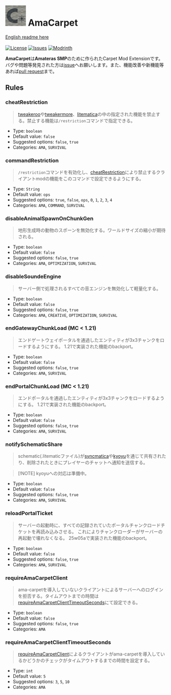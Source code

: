 # ![Logo](https://github.com/pugur523/ama-carpet/blob/main/amacarpet_icon_64.png) AmaCarpet

[English readme here](https://github.com/pugur523/ama-carpet/blob/main/README.md)<br><br>
[![License](https://img.shields.io/github/license/pugur523/ama-carpet.svg)](https://opensource.org/licenses/MIT)
[![Issues](https://img.shields.io/github/issues/pugur523/ama-carpet.svg)](https://github.com/pugur523/ama-carpet/issues)
[![Modrinth](https://img.shields.io/modrinth/dt/amacarpet?label=Modrinth%20Downloads)](https://modrinth.com/mod/amacarpet)

**AmaCarpet**は**Amateras SMP**のために作られたCarpet Mod Extensionです。<br>
バグや問題等発見された方は[issue](https://github.com/pugur523/ama-carpet/issues)へお願いします。また、機能改善や新機能等あれば[pull request](https://github.com/pugur523/ama-carpet/pulls)まで。


## Rules


### cheatRestriction

> [tweakeroo](https://modrinth.com/mod/tweakeroo)や[tweakermore](https://modrinth.com/mod/tweakermore)、[litematica](https://modrinth.com/mod/litematica)の中の指定された機能を禁止する。禁止する機能は`/restriction`コマンドで指定できる。

- Type: `boolean`
- Default value: `false`
- Suggested options: `false`, `true`
- Categories: `AMA`, `SURVIVAL`

### commandRestriction

> `/restriction`コマンドを有効化し、[cheatRestriction](#cheatrestriction)により禁止するクライアントmodの機能をこのコマンドで設定できるようにする。

- Type: `String`
- Default value: `ops`
- Suggested options: `true`, `false`, `ops`, `0`, `1`, `2`, `3`, `4`
- Categories: `AMA`, `COMMAND`, `SURVIVAL`

### disableAnimalSpawnOnChunkGen

> 地形生成時の動物のスポーンを無効化する。ワールドサイズの縮小が期待される。

- Type: `boolean`
- Default value: `false`
- Suggested options: `false`, `true`
- Categories: `AMA`, `OPTIMIZATION`, `SURVIVAL`

### disableSoundeEngine

> サーバー側で処理されるすべての音エンジンを無効化して軽量化する。

- Type: `boolean`
- Default value: `false`
- Suggested options: `false`, `true`
- Categories: `AMA`, `CREATIVE`, `OPTIMIZATION`, `SURVIVAL`

### endGatewayChunkLoad (MC < 1.21)

> エンドゲートウェイポータルを通過したエンティティが3x3チャンクをロードするようにする。
> 1.21で実装された機能のbackport。

- Type: `boolean`
- Default value: `false`
- Suggested options: `false`, `true`
- Categories: `AMA`, `SURVIVAL`

### endPortalChunkLoad (MC < 1.21)

> エンドポータルを通過したエンティティが3x3チャンクをロードするようにする。
> 1.21で実装された機能のbackport。

- Type: `boolean`
- Default value: `false`
- Suggested options: `false`, `true`
- Categories: `AMA`, `SURVIVAL`

### notifySchematicShare

> schematic(.litematicファイル)が[syncmatica](https://modrinth.com/mod/syncmatica)や[kyoyu](https://modrinth.com/mod/kyoyu)を通じて共有されたり、削除されたときにプレイヤーのチャットへ通知を送信する。

> [!NOTE] kyoyuへの対応は準備中。

- Type: `boolean`
- Default value: `false`
- Suggested options: `false`, `true`
- Categories: `AMA`, `SURVIVAL`

### reloadPortalTicket

> サーバーの起動時に、すべての記録されていたポータルチャンクロードチケットを再読み込みさせる。
> これによりチャンクローダーがサーバーの再起動で壊れなくなる。
> 25w05aで実装された機能のbackport。

- Type: `boolean`
- Default value: `false`
- Suggested options: `false`, `true`
- Categories: `AMA`, `SURVIVAL`

### requireAmaCarpetClient

> ama-carpetを導入していないクライアントによるサーバーへのログインを拒否する。タイムアウトまでの時間は[requireAmaCarpetClientTimeoutSeconds](#requireamacarpetclienttimeoutseconds)にて設定できる。

- Type: `boolean`
- Default value: `false`
- Suggested options: `false`, `true`
- Categories: `AMA`

### requireAmaCarpetClientTimeoutSeconds

> [requireAmaCarpetClient](#requireamacarpetclient)によるクライアントがama-carpetを導入しているかどうかのチェックがタイムアウトするまでの時間を設定する。

- Type: `int`
- Default value: `5`
- Suggested options: `3`, `5`, `10`
- Categories: `AMA`

